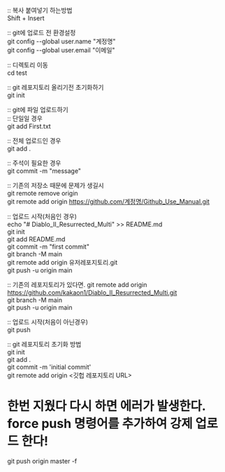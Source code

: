 :: 복사 붙여넣기 하는방법  
Shift + Insert  
  
:: git에 업로드 전 환경설정  
git config --global user.name "계정명"  
git config --global user.email "이메일"  
  
:: 디렉토리 이동  
cd test  
  
:: git 레포지토리 올리기전 초기화하기  
git init  
  
:: git에 파일 업로드하기  
:: 단일일 경우  
git add First.txt  
  
:: 전체 업로드인 경우  
git add .  
  
:: 주석이 필요한 경우  
git commit -m "message"  
  
:: 기존의 저장소 때문에 문제가 생길시  
git remote remove origin  
git remote add origin https://github.com/계정명/Github_Use_Manual.git  
  
  
:: 업로드 시작(처음인 경우)  
echo "# Diablo_II_Resurrected_Multi" >> README.md  
git init  
git add README.md  
git commit -m "first commit"  
git branch -M main  
git remote add origin 유저레포지토리.git  
git push -u origin main  

:: 기존의 레포지토리가 있다면.
git remote add origin https://github.com/kakaon1/Diablo_II_Resurrected_Multi.git  
git branch -M main  
git push -u origin main  
  
:: 업로드 시작(처음이 아닌경우)  
git push  
  
:: git 레포지토리 초기화 방법  
git init  
git add .  
git commit -m 'initial commit'  
git remote add origin <깃헙 레포지토리 URL>  

# 한번 지웠다 다시 하면 에러가 발생한다. force push 명령어를 추가하여 강제 업로드 한다!  
git push origin master -f  
